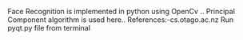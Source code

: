 Face Recognition is implemented in python using OpenCv ..
Principal Component algorithm is used here..
References:-cs.otago.ac.nz
Run  pyqt.py file from terminal
